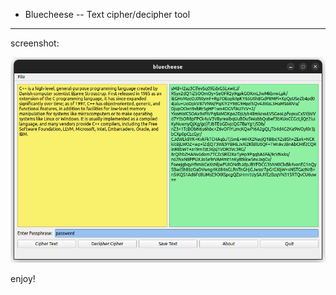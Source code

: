 * Bluecheese -- Text cipher/decipher tool

---
screenshot:

![alt text](https://github.com/msbCyricTohoku/bluecheese/blob/main/resources/img.png)

enjoy!

